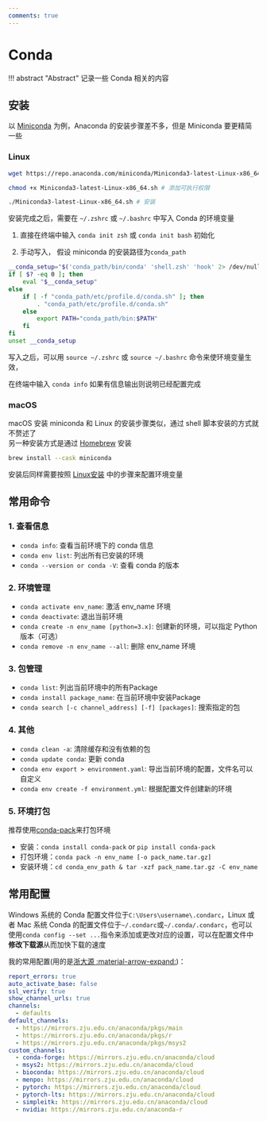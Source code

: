 ```yaml
---
comments: true
---
```


# Conda

!!! abstract "Abstract"
    记录一些 Conda 相关的内容

## 安装

以 [Miniconda](https://docs.conda.io/en/latest/miniconda.html) 为例，Anaconda 的安装步骤差不多，但是 Miniconda 要更精简一些

### Linux

```sh
wget https://repo.anaconda.com/miniconda/Miniconda3-latest-Linux-x86_64.sh # 下载安装脚本

chmod +x Miniconda3-latest-Linux-x86_64.sh # 添加可执行权限

./Miniconda3-latest-Linux-x86_64.sh # 安装
```

安装完成之后，需要在 `~/.zshrc` 或 `~/.bashrc` 中写入 Conda 的环境变量

1. 直接在终端中输入 `conda init zsh` 或 `conda init bash` 初始化

2. 手动写入， 假设 miniconda 的安装路径为`conda_path`

```sh
__conda_setup="$('conda_path/bin/conda' 'shell.zsh' 'hook' 2> /dev/null)"
if [ $? -eq 0 ]; then
    eval "$__conda_setup"
else
    if [ -f "conda_path/etc/profile.d/conda.sh" ]; then
        . "conda_path/etc/profile.d/conda.sh"
    else
        export PATH="conda_path/bin:$PATH"
    fi
fi
unset __conda_setup
```

写入之后，可以用 `source ~/.zshrc` 或 `source ~/.bashrc` 命令来使环境变量生效，

在终端中输入 `conda info` 如果有信息输出则说明已经配置完成

### macOS

macOS 安装 miniconda 和 Linux 的安装步骤类似，通过 shell 脚本安装的方式就不赘述了<br>
另一种安装方式是通过 [Homebrew](https://brew.sh/) 安装

```sh
brew install --cask miniconda
```

安装后同样需要按照 [Linux安装](#linux) 中的步骤来配置环境变量

## 常用命令

### 1. 查看信息

- `conda info`: 查看当前环境下的 conda 信息
- `conda env list`: 列出所有已安装的环境
- `conda --version or conda -V`: 查看 conda 的版本

### 2. 环境管理

- `conda activate env_name`: 激活 env_name 环境
- `conda deactivate`: 退出当前环境
- `conda create -n env_name [python=3.x]`: 创建新的环境，可以指定 Python 版本（可选）
- `conda remove -n env_name --all`: 删除 env_name 环境

### 3. 包管理

- `conda list`: 列出当前环境中的所有Package
- `conda install package_name`: 在当前环境中安装Package
- `conda search [-c channel_address] [-f] [packages]`: 搜索指定的包

### 4. 其他

- `conda clean -a`: 清除缓存和没有依赖的包
- `conda update conda`: 更新 conda
- `conda env export > environment.yaml`: 导出当前环境的配置，文件名可以自定义
- `conda env create -f environment.yml`: 根据配置文件创建新的环境

### 5. 环境打包

推荐使用[conda-pack](https://conda.github.io/conda-pack/)来打包环境

- 安装：`conda install conda-pack` or `pip install conda-pack`
- 打包环境：`conda pack -n env_name [-o pack_name.tar.gz]`
- 安装环境：`cd conda_env_path & tar -xzf pack_name.tar.gz -C env_name`

## 常用配置

Windows 系统的 Conda 配置文件位于`C:\Users\username\.condarc`，Linux 或者 Mac 系统 Conda 的配置文件位于`~/.condarc`或`~/.conda/.condarc`，也可以使用`conda config --set ...`指令来添加或更改对应的设置，可以在配置文件中**修改下载源**从而加快下载的速度

我的常用配置(用的是[浙大源 :material-arrow-expand:](https://mirror.zju.edu.cn/))：

```yaml
report_errors: true
auto_activate_base: false
ssl_verify: true
show_channel_urls: true
channels:
  - defaults
default_channels:
  - https://mirrors.zju.edu.cn/anaconda/pkgs/main
  - https://mirrors.zju.edu.cn/anaconda/pkgs/r
  - https://mirrors.zju.edu.cn/anaconda/pkgs/msys2
custom_channels:
  - conda-forge: https://mirrors.zju.edu.cn/anaconda/cloud
  - msys2: https://mirrors.zju.edu.cn/anaconda/cloud
  - bioconda: https://mirrors.zju.edu.cn/anaconda/cloud
  - menpo: https://mirrors.zju.edu.cn/anaconda/cloud
  - pytorch: https://mirrors.zju.edu.cn/anaconda/cloud
  - pytorch-lts: https://mirrors.zju.edu.cn/anaconda/cloud
  - simpleitk: https://mirrors.zju.edu.cn/anaconda/cloud
  - nvidia: https://mirrors.zju.edu.cn/anaconda-r
```
